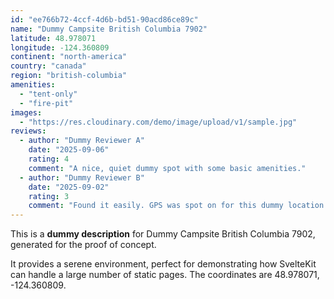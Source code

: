 ```yaml
---
id: "ee766b72-4ccf-4d6b-bd51-90acd86ce89c"
name: "Dummy Campsite British Columbia 7902"
latitude: 48.978071
longitude: -124.360809
continent: "north-america"
country: "canada"
region: "british-columbia"
amenities:
  - "tent-only"
  - "fire-pit"
images:
  - "https://res.cloudinary.com/demo/image/upload/v1/sample.jpg"
reviews:
  - author: "Dummy Reviewer A"
    date: "2025-09-06"
    rating: 4
    comment: "A nice, quiet dummy spot with some basic amenities."
  - author: "Dummy Reviewer B"
    date: "2025-09-02"
    rating: 3
    comment: "Found it easily. GPS was spot on for this dummy location."
---
```


This is a **dummy description** for Dummy Campsite British Columbia 7902, generated for the proof of concept.

It provides a serene environment, perfect for demonstrating how SvelteKit can handle a large number of static pages. The coordinates are 48.978071, -124.360809.
